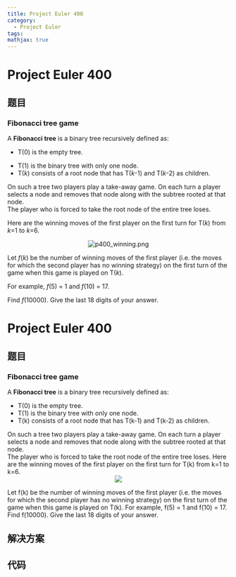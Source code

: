 ```yaml
---
title: Project Euler 400
category:
  - Project Euler
tags:
mathjax: true
---
```

<escape><!-- more --></escape>
    
# Project Euler 400
## 题目
### Fibonacci tree game



A <b>Fibonacci tree</b> is a binary tree recursively defined as:<ul><li>T(0) is the empty tree.
</li><li>T(1) is the binary tree with only one node.
</li><li>T(<var>k</var>) consists of a root node that has T(<var>k</var>-1) and T(<var>k</var>-2) as children.
</li></ul>
On such a tree two players play a take-away game. On each turn a player selects a node and removes that node along with the subtree rooted at that node.<br />
The player who is forced to take the root node of the entire tree loses.


Here are the winning moves of the first player on the first turn for T(<var>k</var>) from <var>k</var>=1 to <var>k</var>=6.
<p align="center"><img src="project/images/p400_winning.png" class="dark_img" alt="p400_winning.png" />



Let <var>f</var>(<var>k</var>) be the number of winning moves of the first player (i.e. the moves for which the second player has no winning strategy) on the first turn of the game when this game is played on T(<var>k</var>).



For example, <var>f</var>(5) = 1 and <var>f</var>(10) = 17.



Find <var>f</var>(10000). Give the last 18 digits of your answer.



# Project Euler 400
## 题目
### Fibonacci tree game

A <b>Fibonacci tree</b> is a binary tree recursively defined as:
<ul>
<li>T(0) is the empty tree.</li>
<li>T(1) is the binary tree with only one node.</li>
<li>T(k) consists of a root node that has T(k-1) and T(k-2) as children.</li>
</ul>
On such a tree two players play a take-away game. On each turn a player selects a node and removes that node along with the subtree rooted at that node.<br>The player who is forced to take the root node of the entire tree loses.
Here are the winning moves of the first player on the first turn for T(k) from k=1 to k=6.
<center><img src="https://projecteuler.net/project/images/p400_winning.png"></center>

Let f(k) be the number of winning moves of the first player (i.e. the moves for which the second player has no winning strategy) on the first turn of the game when this game is played on T(k).
For example, f(5) = 1 and f(10) = 17.
Find f(10000). Give the last 18 digits of your answer.


## 解决方案


## 代码


